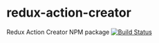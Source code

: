 # redux-action-creator
Redux Action Creator NPM package
[![Build Status](https://travis-ci.com/mailtomainak/redux-action-creator.svg?branch=master)](https://travis-ci.com/mailtomainak/redux-action-creator)
